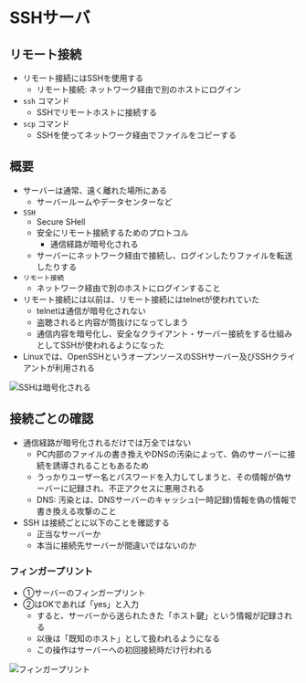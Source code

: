 # SSHサーバ

## リモート接続

* リモート接続にはSSHを使用する
    * リモート接続: ネットワーク経由で別のホストにログイン
* `ssh` コマンド
    * SSHでリモートホストに接続する
* `scp` コマンド
    * SSHを使ってネットワーク経由でファイルをコピーする

## 概要

* サーバーは通常、遠く離れた場所にある
    * サーバールームやデータセンターなど
* `SSH`
    * Secure SHell
    * 安全にリモート接続するためのプロトコル
        * 通信経路が暗号化される
    * サーバーにネットワーク経由で接続し、ログインしたりファイルを転送したりする
* `リモート接続`
    * ネットワーク経由で別のホストにログインすること
* リモート接続には以前は、リモート接続にはtelnetが使われていた
    * telnetは通信が暗号化されない
    * 盗聴されると内容が筒抜けになってしまう
    * 通信内容を暗号化し、安全なクライアント・サーバー接続をする仕組みとしてSSHが使われるようになった
* Linuxでは、OpenSSHというオープンソースのSSHサーバー及びSSHクライアントが利用される

![SSHは暗号化される](./image/ssh_01.png)

## 接続ごとの確認

* 通信経路が暗号化されるだけでは万全ではない
    * PC内部のファイルの書き換えやDNSの汚染によって、偽のサーバーに接続を誘導されることもあるため
    * うっかりユーザー名とパスワードを入力してしまうと、その情報が偽サーバーに記録され、不正アクセスに悪用される
    * DNS: 汚染とは、DNSサーバーのキャッシュ(一時記録)情報を偽の情報で書き換える攻撃のこと
* SSH は接続ごとに以下のことを確認する
    * 正当なサーバーか
    * 本当に接続先サーバーが間違いではないのか

### フィンガープリント

* ①サーバーのフィンガープリント
* ②はOKであれば「yes」と入力
    * すると、サーバーから送られたきた「ホスト鍵」という情報が記録される
    * 以後は「既知のホスト」として扱われるようになる
    * この操作はサーバーへの初回接続時だけ行われる

![フィンガープリント](./image/finger_print.png)
